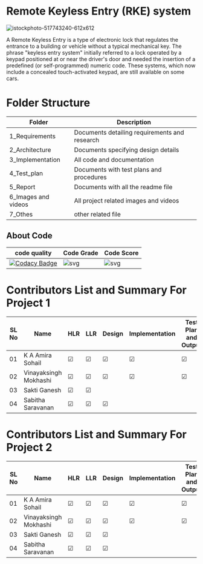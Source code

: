 # Remote Keyless Entry (RKE) system 

![istockphoto-517743240-612x612](https://user-images.githubusercontent.com/46382398/157919530-8a428220-ca97-46a3-8d53-59be45e35bfa.jpg)

A Remote Keyless Entry is a type of electronic lock that regulates the entrance to a building or vehicle without a typical mechanical key. The phrase "keyless entry system" initially referred to a lock operated by a keypad positioned at or near the driver's door and needed the insertion of a predefined (or self-programmed) numeric code. These systems, which now include a concealed touch-activated keypad, are still available on some cars.


# Folder Structure
|Folder	|Description|
|--------|----------|
|1_Requirements|	Documents detailing requirements and research|
|2_Architecture	|Documents specifying design details|
|3_Implementation |	All code and documentation |
|4_Test_plan |	Documents with test plans and procedures|
|5_Report	|Documents with all the readme file|
|6_Images and videos	|All project related images and videos|
|7_Othes	|other related file|

## About Code
|code quality| Code Grade  | Code Score |
|------------|----------------|-------------------|
|[![Codacy Badge](https://app.codacy.com/project/badge/Grade/131382834c4544179992d340ef423bd3)](https://www.codacy.com/gh/vinayaksinghmokhashi/M3_Group8/dashboard?utm_source=github.com&amp;utm_medium=referral&amp;utm_content=vinayaksinghmokhashi/M3_Group8&amp;utm_campaign=Badge_Grade)|![svg](https://user-images.githubusercontent.com/46382398/158003126-9b30a04d-4a98-4a68-b70b-c6b16eabb3c9.svg)|![svg](https://user-images.githubusercontent.com/46382398/158003135-ce91165f-3236-4a1c-80f1-85eb90e9622c.svg) |


# Contributors List and Summary For Project 1

|SL No| Name  | HLR | LLR | Design | Implementation | Test Plan and Output |
|------|------|------|-----|-----|-------------------|-------------------------|
|01 | K A Amira Sohail |  &#9745;| &#9745; | &#9745; | &#9745;| &#9745; |
|02| Vinayaksingh Mokhashi|&#9745;| &#9745; |&#9745; | &#9745;|&#9745; |&#9745; | |
|03| Sakti Ganesh |&#9745;| &#9745; | | | | | |
|04| Sabitha Saravanan |&#9745;| &#9745;|&#9745; | | | | |

# Contributors List and Summary For Project 2

|SL No| Name  | HLR | LLR | Design | Implementation | Test Plan and Output |
|------|------|------|-----|-----|-------------------|-------------------------|
|01 | K A Amira Sohail |  &#9745;| &#9745; | &#9745; | &#9745;| &#9745; |
|02| Vinayaksingh Mokhashi|&#9745;| &#9745; |&#9745; | &#9745;|&#9745; |&#9745; | |
|03| Sakti Ganesh |&#9745;| &#9745; |&#9745; | | | | |
|04| Sabitha Saravanan |&#9745;| &#9745;|&#9745; | | | | |
